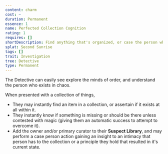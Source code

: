 ```yaml
---
content: charm
cost: ~
duration: Permanent
essence: 1
name: Perfected Collection Cognition
rating: 1
requires: []
shortDescription: Find anything that's organized, or case the person who left it disorganized
splat: Second Sunrise
tags: []
trait: Investigation
tree: Detective
type: Permanent
---
```


The Detective can easily see explore the minds of order, and understand the person who exists in chaos.

When presented with a collection of things,

- They may instantly find an item in a collection, or assertain if it exists at all within it.
- They instantly know if something is missing or should be there unless contested with magic (giving them an automatic success to attempt to overcome it).
- Add the owner and/or primary curator to their **Suspect Library**, and may perform a case person action gaining an insight to an intimacy that person has to the collection or a principle they hold that resulted in it's current state.
